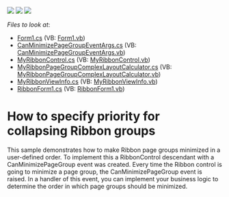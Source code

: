 <!-- default badges list -->
![](https://img.shields.io/endpoint?url=https://codecentral.devexpress.com/api/v1/VersionRange/128617732/13.1.4%2B)
[![](https://img.shields.io/badge/Open_in_DevExpress_Support_Center-FF7200?style=flat-square&logo=DevExpress&logoColor=white)](https://supportcenter.devexpress.com/ticket/details/E2468)
[![](https://img.shields.io/badge/📖_How_to_use_DevExpress_Examples-e9f6fc?style=flat-square)](https://docs.devexpress.com/GeneralInformation/403183)
<!-- default badges end -->
<!-- default file list -->
*Files to look at*:

* [Form1.cs](./CS/WindowsApplication1/Form1.cs) (VB: [Form1.vb](./VB/WindowsApplication1/Form1.vb))
* [CanMinimizePageGroupEventArgs.cs](./CS/WindowsApplication1/MyRibbonControl/CanMinimizePageGroupEventArgs.cs) (VB: [CanMinimizePageGroupEventArgs.vb](./VB/WindowsApplication1/MyRibbonControl/CanMinimizePageGroupEventArgs.vb))
* [MyRibbonControl.cs](./CS/WindowsApplication1/MyRibbonControl/MyRibbonControl.cs) (VB: [MyRibbonControl.vb](./VB/WindowsApplication1/MyRibbonControl/MyRibbonControl.vb))
* [MyRibbonPageGroupComplexLayoutCalculator.cs](./CS/WindowsApplication1/MyRibbonControl/MyRibbonPageGroupComplexLayoutCalculator.cs) (VB: [MyRibbonPageGroupComplexLayoutCalculator.vb](./VB/WindowsApplication1/MyRibbonControl/MyRibbonPageGroupComplexLayoutCalculator.vb))
* [MyRibbonViewInfo.cs](./CS/WindowsApplication1/MyRibbonControl/MyRibbonViewInfo.cs) (VB: [MyRibbonViewInfo.vb](./VB/WindowsApplication1/MyRibbonControl/MyRibbonViewInfo.vb))
* [RibbonForm1.cs](./CS/WindowsApplication1/RibbonForm1.cs) (VB: [RibbonForm1.vb](./VB/WindowsApplication1/RibbonForm1.vb))
<!-- default file list end -->
# How to specify priority for collapsing Ribbon groups


<p>This sample demonstrates how to make Ribbon page groups minimized in a user-defined order. To implement this a RibbonControl descendant with a CanMinimizePageGroup event was created. Every time the Ribbon control is going to minimize a page group, the CanMinimizePageGroup event is raised. In a handler of this event, you can implement your business logic to determine the order in which page groups should be minimized.</p>

<br/>


